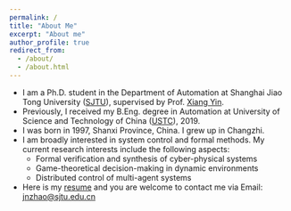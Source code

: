 ```yaml
---
permalink: /
title: "About Me"
excerpt: "About me"
author_profile: true
redirect_from: 
  - /about/
  - /about.html
---
```


* I am a Ph.D. student in the Department of Automation at Shanghai Jiao Tong University ([SJTU](https://en.sjtu.edu.cn/)), supervised by Prof. [Xiang Yin](https://xiangyin.sjtu.edu.cn/).
* Previously, I received my B.Eng. degree in Automation at University of Science and Technology of China ([USTC](https://en.ustc.edu.cn/)), 2019.
* I was born in 1997, Shanxi Province, China. I grew up in Changzhi.
* I am broadly interested in system control and formal methods. My current research interests include the following aspects:
  * Formal verification and synthesis of cyber-physical systems
  * Game-theoretical decision-making in dynamic environments
  * Distributed control of multi-agent systems
* Here is my [resume](http://jnzhaooo.github.io/files/CV_ZJN.pdf) and you are welcome to contact me via Email: <a href="mailto:jnzhao@sjtu.edu.cn">jnzhao@sjtu.edu.cn</a>
